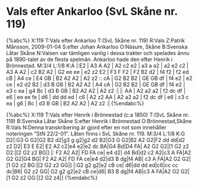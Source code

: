 # Vals efter Ankarloo (SvL Skåne nr. 119)

{%abc%}
X:119
T:Vals efter Ankarloo
T:(SvL Skåne nr. 119)
R:Vals
Z:Patrik Månsson, 2009-01-04
S:efter Johan Ankarloo
O:Näsum, Skåne
B:Svenska Låtar Skåne
N:Valsen var tämligen vanlig i dessa trakter och spelades ännu på 1890-talet av de flesta spelmän. Ankarloo hade den efter Henrik i Brönnestad.
M:3/4
L:1/8
K:A
|:E2 | A3 A A2 | A2 c2 e2 | a3 a a2 | a2 e2 c2 | A3 A A2 | c2 B2 A2 |
G2 ee ee | e2 z2 E2 | F3 F F2 | F2 B2 d2 | f4 f2 | f2 ed cB |
A4 ce | E4 GB | B2 A2 A2 | A2 z2 :: cA | G2 B2 B2 | GE GB df |
f4 e2 | e2 ce | e2 d2 B2 | d3 B GB | B2 A2 A2 | A4 cA | G2 B2 B2 |
GE GB df | f4 e2 | e3 c ea | g4 Bc | d3 B GB | B2 A2 A2 | A2 z2 :|
|: AA | A2 a2 a2 | f2 dc df | e6 | ee ee fe | d6 |
dd dd ed | c6 | A2 z2 AA | A2 a2 a2 | f2 dc df |
e6 | c3 c ea | g6 | Bc | d3 B GB | B2 A2 A2 | A2 z2 :|
{%endabc%}

{%abc%}
X:119
T:Vals efter Henrik i Brönnestad (c:a 1850)
T:(SvL Skåne nr. 119)
B:Svenska Låtar Skåne
S:efter Henrik i Brönnestad
O:Brönnestad,Skåne
R:Vals
N:Denna transkribering är gjord efter en not som innehåller noteringen "StN 22/2-01". Låten finns i SvL Skåne nr. 119. 
M:3/4
L:1/8
K:G
D2|:G3 G G2|G2 B2 d2|g3 g g2|g2 d2 B2|G3 G G2|B2 A2 G2|F2 dd dd|d2 z2 D2|
E3 E E2| E2 A2 c2|e4 e2|e2 dc BA|G4 Bd|D4 FA| A2 G2 G2|[1 G2 z2 D2:|[2 G2 z2 BG|]
|: F2 A2 A2| FD FA ce| e4 d2| d4 Bd|d2 c2 A2|c3 A FA|A2 G2 G2|G4 BG| 
F2 A2 A2| FD FA ce|e4 d2|d3 B dg|f4 AB| c3 A FA|A2 G2 G2|[1 G2 z2 BG:|[2 G2 z2 GG|]
|:G2 g2 g2|e2 cB ce| d6|dd dd ed|c6|cc cc dc|B6| G2 z2 GG|
G2 g2 g2|e2 cB ce|d6| B3 B dg|f4 AB|c3 A FA|A2 G2 G2|[1 G2 z2 GG:|[2 G2 z4|] 
{%endabc%}

